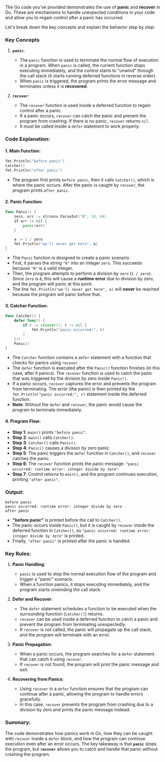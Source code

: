 The Go code you've provided demonstrates the use of **panic** and **recover** in Go. These are mechanisms to handle unexpected conditions in your code and allow you to regain control after a panic has occurred.

Let's break down the key concepts and explain the behavior step by step:

### Key Concepts

1. **`panic`**:
   - The `panic` function is used to terminate the normal flow of execution in a program. When `panic` is called, the current function stops executing immediately, and the control starts to "unwind" through the call stack (it starts running deferred functions in reverse order).
   - When `panic` is triggered, the program prints the error message and terminates unless it is **recovered**.

2. **`recover`**:
   - The `recover` function is used inside a deferred function to regain control after a panic. 
   - If a panic occurs, `recover` can catch the panic and prevent the program from crashing. If there is no panic, `recover` returns `nil`.
   - It must be called inside a `defer` statement to work properly.

### Code Explanation:

#### 1. **Main Function:**
```go
fmt.Println("before panic")
Catcher()
fmt.Println("after panic")
```
- The program first prints `before panic`, then it calls `Catcher()`, which is where the panic occurs. After the panic is caught by `recover`, the program prints `after panic`.

#### 2. **Panic Function:**
```go
func Panic() {
	zero, err := strconv.ParseInt("0", 10, 64)
	if err != nil {
		panic(err)
	}

	a := 1 / zero
	fmt.Println("we'll never get here", a)
}
```
- The `Panic` function is designed to create a panic scenario.
- First, it parses the string `"0"` into an integer `zero`. This succeeds because `"0"` is a valid integer.
- Then, the program attempts to perform a division by `zero` (`1 / zero`). Since `zero` is `0`, this will cause a **runtime error** due to division by zero, and the program will panic at this point.
- The line `fmt.Println("we'll never get here", a)` will **never** be reached because the program will panic before that.

#### 3. **Catcher Function:**
```go
func Catcher() {
	defer func() {
		if r := recover(); r != nil {
			fmt.Println("panic occurred:", r)
		}
	}()
	Panic()
}
```
- The `Catcher` function contains a `defer` statement with a function that checks for panics using `recover`.
- The `defer` function is executed after the `Panic()` function finishes (in this case, after it panics). The `recover` function is used to catch the panic that was triggered by the division by zero inside `Panic()`.
- If a panic occurs, `recover` captures the error and prevents the program from terminating. The error (the panic) is then printed by the `fmt.Println("panic occurred:", r)` statement inside the deferred function.
- **Note**: Without the `defer` and `recover`, the panic would cause the program to terminate immediately.

#### 4. **Program Flow:**
- **Step 1**: `main()` prints `"before panic"`.
- **Step 2**: `main()` calls `Catcher()`.
- **Step 3**: `Catcher()` calls `Panic()`.
- **Step 4**: `Panic()` causes a division by zero panic.
- **Step 5**: The panic triggers the `defer` function in `Catcher()`, and `recover` catches the panic.
- **Step 6**: The `recover` function prints the panic message: `"panic occurred: runtime error: integer divide by zero"`.
- **Step 7**: Control returns to `main()`, and the program continues execution, printing `"after panic"`.

### Output:

```plaintext
before panic
panic occurred: runtime error: integer divide by zero
after panic
```

- **"before panic"** is printed before the call to `Catcher()`.
- The panic occurs inside `Panic()`, but it is caught by `recover` inside the deferred function in `Catcher()`, so `"panic occurred: runtime error: integer divide by zero"` is printed.
- Finally, `"after panic"` is printed after the panic is handled.

### Key Rules:

1. **Panic Handling**:
   - `panic` is used to stop the normal execution flow of the program and trigger a "panic" scenario.
   - When a function panics, it stops executing immediately, and the program starts unwinding the call stack.

2. **Defer and Recover**:
   - The `defer` statement schedules a function to be executed when the surrounding function (`Catcher()`) returns.
   - `recover` can be used inside a deferred function to catch a panic and prevent the program from terminating unexpectedly.
   - If `recover` is not called, the panic will propagate up the call stack, and the program will terminate with an error.

3. **Panic Propagation**:
   - When a panic occurs, the program searches for a `defer` statement that can catch it using `recover`.
   - If `recover` is not found, the program will print the panic message and exit.

4. **Recovering from Panics**:
   - Using `recover` in a `defer` function ensures that the program can continue after a panic, allowing the program to handle errors gracefully.
   - In this case, `recover` prevents the program from crashing due to a division by zero and prints the panic message instead.

### Summary:
The code demonstrates how panics work in Go, how they can be caught with `recover` inside a `defer` block, and how the program can continue execution even after an error occurs. The key takeaway is that **`panic`** stops the program, but **`recover`** allows you to catch and handle that panic without crashing the program.